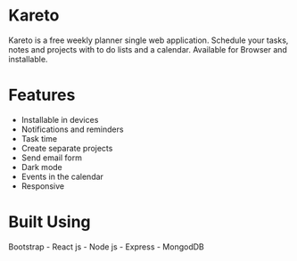 # Kareto
Kareto is a free weekly planner single web application. Schedule your tasks, notes and projects with to do lists and a calendar. Available for Browser and installable.
# Features
<ul>
<li>Installable in devices</li>
<li>Notifications and reminders</li>
<li>Task time</li>
<li>Create separate projects</li>
<li>Send email form</li>
<li>Dark mode</li>
<li>Events in the calendar</li>
<li>Responsive</li>
</ul>

# Built Using
Bootstrap -
React js -
Node js -
Express -
MongodDB
